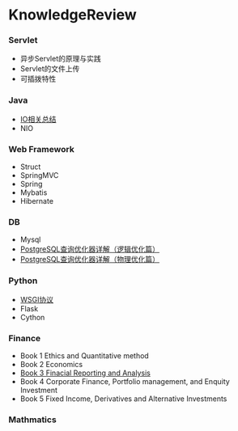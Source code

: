 # KnowledgeReview

### Servlet

- 异步Servlet的原理与实践
- Servlet的文件上传
- 可插拨特性

### Java

- [IO相关总结](https://github.com/PassWarer/KnowledgeReview/blob/master/Java/documents/JavaIO.md)
- NIO

### Web Framework
- Struct
- SpringMVC
- Spring
- Mybatis
- Hibernate

### DB
- Mysql
- [PostgreSQL查询优化器详解（逻辑优化篇）](http://dbaplus.cn/news-155-2060-1.html)
- [PostgreSQL查询优化器详解（物理优化篇）](http://dbaplus.cn/news-155-2061-1.html)

### Python
- [WSGI协议](https://github.com/PassWarer/KnowledgeReview/blob/master/Python/documents/WSGI%E5%8D%8F%E8%AE%AE.md)
- Flask
- Cython

### Finance
- Book 1 Ethics and Quantitative method
- Book 2 Economics
- [Book 3 Finacial Reporting and Analysis](https://github.com/PassWarer/KnowledgeReview/blob/master/Finance/Financial%20Reporting%20and%20Analysis.md)
- Book 4 Corporate Finance, Portfolio management, and Enquity Investment
- Book 5 Fixed Income, Derivatives and Alternative Investments

### Mathmatics 

